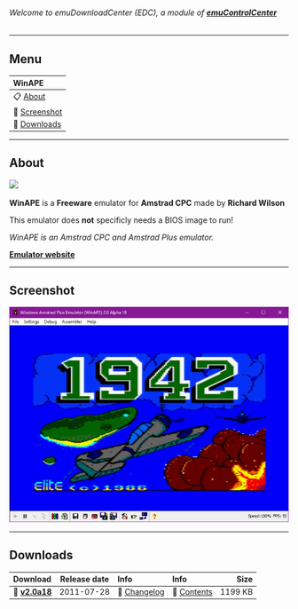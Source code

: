 ###### Welcome to emuDownloadCenter (EDC), a module of [**emuControlCenter**](https://github.com/PhoenixInteractiveNL/emuControlCenter/wiki/)
***
## Menu
| **WinAPE** |
|:---------|
| :clipboard: [About](#about) |
| :sunrise: [Screenshot](#screenshot) |
| :floppy_disk: [Downloads](#downloads) |
***
## About
![](https://github.com/PhoenixInteractiveNL/edc-masterhook/wiki/images_emulator/winape_logo_200.jpg)

**WinAPE** is a **Freeware** emulator for **Amstrad CPC** made by **Richard Wilson**

This emulator does **not** specificly needs a BIOS image to run!

_WinAPE is an Amstrad CPC and Amstrad Plus emulator._

[**Emulator website**](http://www.winape.net/)
***
## Screenshot
![](https://raw.githubusercontent.com/PhoenixInteractiveNL/edc-masterhook/master/downloadhooks/winape/winape_screen.jpg)
***
## Downloads
| Download | Release date  | Info       | Info       | Size       |
|:---------|:-------------:|:-----------|:-----------|-----------:|
| :floppy_disk: [**v2.0a18**](https://github.com/PhoenixInteractiveNL/edc-repo0002/raw/master/winape/2.0a18.7z) | 2011-07-28 | :page_facing_up: [Changelog](https://github.com/PhoenixInteractiveNL/edc-repo0002/blob/master/winape/2.0a18_changelog.txt) | :mag_right: [Contents](https://github.com/PhoenixInteractiveNL/edc-repo0002/blob/master/winape/2.0a18_contents.txt) | 1199 KB |
